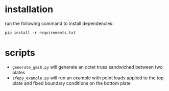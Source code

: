 # installation

run the following command to install dependencies:

`pip install -r requirements.txt`

# scripts

* `generate_gmsh.py` will generate an octet truss sandwiched between two plates
* `sfepy_example.py` will run an example with point loads applied to the top plate and fixed boundary conditions on the bottom plate
